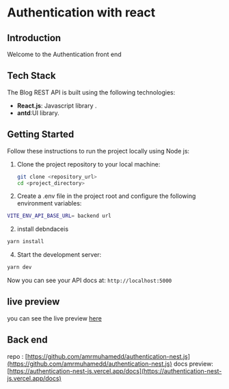 # Authentication with react

## Introduction

Welcome to the  Authentication front end

## Tech Stack

The Blog REST API is built using the following technologies:

- **React.js**: Javascript library .
- **antd**:UI library.


## Getting Started

Follow these instructions to run the project locally using Node js:

1. Clone the project repository to your local machine:

   ```bash
   git clone <repository_url>
   cd <project_directory>

   ```

1. Create a .env file in the project root and configure the following environment variables:

```bash
VITE_ENV_API_BASE_URL= backend url
```

2. install debndaceis

```bash
yarn install
```

4. Start the development server:

```bash
yarn dev
```

Now you can see your API docs at: `http://localhost:5000`

## live preview

you can see the live preview [here](https://authentication-react-ecru.vercel.app/) 

## Back end

repo : [https://github.com/amrmuhamedd/authentication-nest.js](https://github.com/amrmuhamedd/authentication-nest.js)
docs preview: [https://authentication-nest-js.vercel.app/docs](https://authentication-nest-js.vercel.app/docs)


